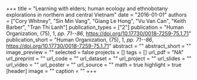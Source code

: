 +++
title = "Learning with elders; human ecology and ethnobotany explorations in northern and central Vietnam"
date = "2016-01-01"
authors = ["Cory Whitney", "Sin Min Vang", "Giang Le Hong", "Vu Van Can", "Keith Barber", "Tran Thi Lanh"]
publication_types = ["2"]
publication = "Human Organization, (75), 1, _pp. 71--86_, https://doi.org/10.17730/0018-7259-75.1.71"
publication_short = "Human Organization, (75), 1, _pp. 71--86_, https://doi.org/10.17730/0018-7259-75.1.71"
abstract = ""
abstract_short = ""
image_preview = ""
selected = false
projects = []
tags = []
url_pdf = "NA"
url_preprint = ""
url_code = ""
url_dataset = ""
url_project = ""
url_slides = ""
url_video = ""
url_poster = ""
url_source = ""
math = true
highlight = true
[header]
image = ""
caption = ""
+++
